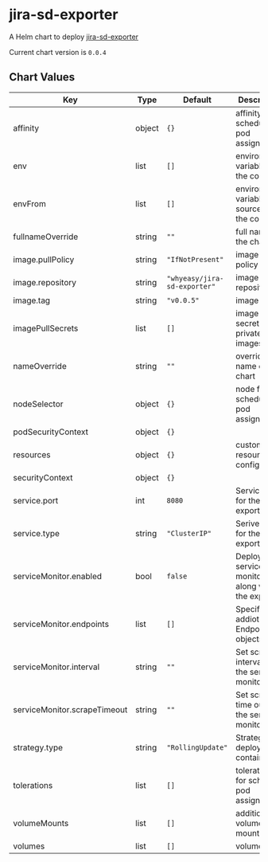 jira-sd-exporter
================
A Helm chart to deploy [jira-sd-exporter](https://github.com/Whyeasy/jira-sd-exporter)

Current chart version is `0.0.4`





## Chart Values

| Key | Type | Default | Description |
|-----|------|---------|-------------|
| affinity | object | `{}` | affinity for scheduler pod assignment |
| env | list | `[]` | environment variables for the container |
| envFrom | list | `[]` | environment variable sources for the container |
| fullnameOverride | string | `""` | full name of the chart. |
| image.pullPolicy | string | `"IfNotPresent"` | image pull policy |
| image.repository | string | `"whyeasy/jira-sd-exporter"` | image repository |
| image.tag | string | `"v0.0.5"` | image tag |
| imagePullSecrets | list | `[]` | image pull secret for private images |
| nameOverride | string | `""` | override name of the chart |
| nodeSelector | object | `{}` | node for scheduler pod assignment |
| podSecurityContext | object | `{}` |  |
| resources | object | `{}` | custom resource configuration |
| securityContext | object | `{}` |  |
| service.port | int | `8080` | Service port for the exporter |
| service.type | string | `"ClusterIP"` | Serive type for the exporter |
| serviceMonitor.enabled | bool | `false` | Deploy a service monitor along with the exporter. |
| serviceMonitor.endpoints | list | `[]` | Specify addiotnal Endpoint objects |
| serviceMonitor.interval | string | `""` | Set scraping interval for the service monitor. |
| serviceMonitor.scrapeTimeout | string | `""` | Set scraping time out for the service monitor. |
| strategy.type | string | `"RollingUpdate"` | Strategy for deploying containers |
| tolerations | list | `[]` | tolerations for scheduler pod assignment |
| volumeMounts | list | `[]` | additional volume mounts |
| volumes | list | `[]` | volumes |
